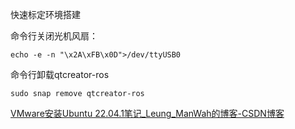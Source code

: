 快速标定环境搭建

命令行关闭光机风扇：

`echo -e -n "\x2A\xFB\x0D">/dev/ttyUSB0`

命令行卸载qtcreator-ros

`sudo snap remove qtcreator-ros`



[VMware安装Ubuntu 22.04.1笔记_Leung_ManWah的博客-CSDN博客](https://blog.csdn.net/qq_36347513/article/details/126561509)